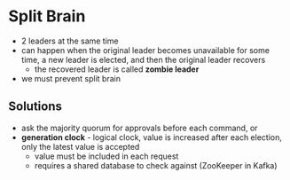 # Split Brain
- 2 leaders at the same time
- can happen when the original leader becomes unavailable for some time, a new leader is elected, and then the original leader recovers
    - the recovered leader is called **zombie leader**
- we must prevent split brain

## Solutions
- ask the majority quorum for approvals before each command, or
- **generation clock** - logical clock, value is increased after each election, only the latest value is accepted
    - value must be included in each request
    - requires a shared database to check against (ZooKeeper in Kafka)